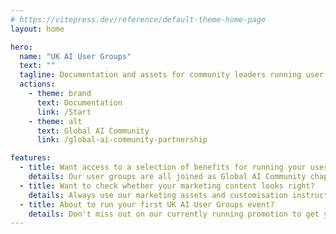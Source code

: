 ```yaml
---
# https://vitepress.dev/reference/default-theme-home-page
layout: home

hero:
  name: "UK AI User Groups"
  text: ""
  tagline: Documentation and assets for community leaders running user groups as part of UK AI User Groups
  actions:
    - theme: brand
      text: Documentation
      link: /Start
    - theme: alt
      text: Global AI Community 
      link: /global-ai-community-partnership

features:
  - title: Want access to a selection of benefits for running your user group?
    details: Our user groups are all joined as Global AI Community chapters, creating a connection with the wider global community. We'll check in with you to support with actioning chapter registration to ensure you get access to Global AI Community benefits.
  - title: Want to check whether your marketing content looks right?
    details: Always use our marketing assets and customisation instructions as a starting point when promoting your community. Also check out our branding guidelines.
  - title: About to run your first UK AI User Groups event?
    details: Don't miss out on our currently running promotion to get your community Pizza on us for your first event. 🍕
---
```


